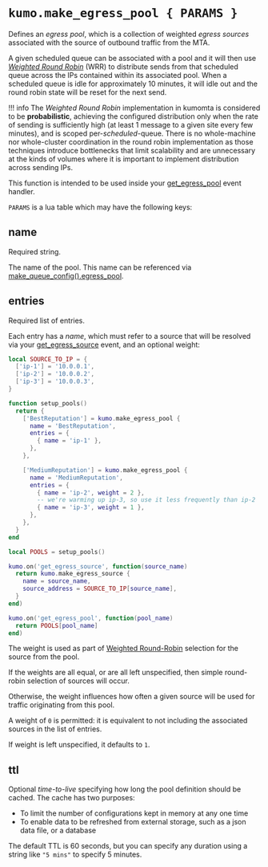 # `kumo.make_egress_pool { PARAMS }`

Defines an *egress pool*, which is a collection of weighted *egress sources*
associated with the source of outbound traffic from the MTA.

A given scheduled queue can be associated with a pool and it will then use
*[Weighted Round
Robin](http://kb.linuxvirtualserver.org/wiki/Weighted_Round-Robin_Scheduling)*
(WRR) to distribute sends from that scheduled queue across the IPs contained
within its associated pool.  When a scheduled queue is idle for approximately
10 minutes, it will idle out and the round robin state will be reset for the
next send.

!!! info
    The *Weighted Round Robin* implementation in kumomta is considered to be
    **probabilistic**, achieving the configured distribution only when the rate
    of sending is sufficiently high (at least 1 message to a given site every
    few minutes), and is scoped per-*scheduled*-queue. There is no whole-machine
    nor whole-cluster coordination in the round robin implementation as those
    techniques introduce bottlenecks that limit scalability and are unnecessary
    at the kinds of volumes where it is important to implement distribution
    across sending IPs.

This function is intended to be used inside your
[get_egress_pool](../events/get_egress_pool.md) event handler.

`PARAMS` is a lua table which may have the following keys:

## name

Required string.

The name of the pool. This name can be referenced via
[make_queue_config().egress_pool](make_queue_config.md#egress_pool).

## entries

Required list of entries.

Each entry has a *name*, which must refer to a source that will be resolved via
your [get_egress_source](../events/get_egress_source.md) event, and an optional
weight:

```lua
local SOURCE_TO_IP = {
  ['ip-1'] = '10.0.0.1',
  ['ip-2'] = '10.0.0.2',
  ['ip-3'] = '10.0.0.3',
}

function setup_pools()
  return {
    ['BestReputation'] = kumo.make_egress_pool {
      name = 'BestReputation',
      entries = {
        { name = 'ip-1' },
      },
    },

    ['MediumReputation'] = kumo.make_egress_pool {
      name = 'MediumReputation',
      entries = {
        { name = 'ip-2', weight = 2 },
        -- we're warming up ip-3, so use it less frequently than ip-2
        { name = 'ip-3', weight = 1 },
      },
    },
  }
end

local POOLS = setup_pools()

kumo.on('get_egress_source', function(source_name)
  return kumo.make_egress_source {
    name = source_name,
    source_address = SOURCE_TO_IP[source_name],
  }
end)

kumo.on('get_egress_pool', function(pool_name)
  return POOLS[pool_name]
end)
```

The weight is used as part of [Weighted
Round-Robin](http://kb.linuxvirtualserver.org/wiki/Weighted_Round-Robin_Scheduling)
selection for the source from the pool.

If the weights are all equal, or are all left unspecified, then simple round-robin
selection of sources will occur.

Otherwise, the weight influences how often a given source will be used for traffic
originating from this pool.

A weight of `0` is permitted: it is equivalent to not including the associated
sources in the list of entries.

If weight is left unspecified, it defaults to `1`.

## ttl

Optional *time-to-live* specifying how long the pool definition should be
cached.  The cache has two purposes:

* To limit the number of configurations kept in memory at any one time
* To enable data to be refreshed from external storage, such as a json data
  file, or a database

The default TTL is 60 seconds, but you can specify any duration using a string
like `"5 mins"` to specify 5 minutes.

